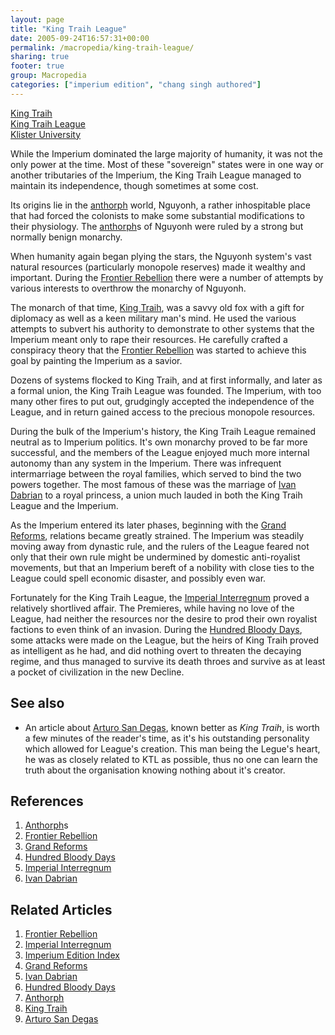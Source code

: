 ```yaml
---
layout: page
title: "King Traih League"
date: 2005-09-24T16:57:31+00:00
permalink: /macropedia/king-traih-league/
sharing: true
footer: true
group: Macropedia
categories: ["imperium edition", "chang singh authored"]
---
```


<div class='row'>
	<div class='col-md-4'><a href='/macropedia/king-traih'>King Traih</a></div>
	<div class='col-md-4'><a href='/macropedia/king-traih-league'>King Traih League</a></div>
	<div class='col-md-4'><a href='/macropedia/klister-university'>Klister University</a></div>
</div>


While the Imperium dominated the large majority of humanity, it was not the only power at the time.  Most of these "sovereign" states were in one way or another tributaries of the Imperium, the King Traih League managed to
maintain its independence, though sometimes at some cost.

Its origins lie in the [anthorph](/macropedia/anthorph) world, Nguyonh, a rather inhospitable
place that had forced the colonists to make some substantial modifications to their physiology.  The [anthorph](/macropedia/anthorph)s of Nguyonh were ruled by a strong but normally benign monarchy.

When humanity again began plying the stars, the Nguyonh system's vast
natural resources (particularly monopole reserves) made it wealthy and
important.  During the [Frontier Rebellion](/macropedia/frontier-rebellion) there were a number of attempts by various interests to overthrow the monarchy of Nguyonh.

The monarch of that time, [King Traih](/macropedia/king-traih), was a savvy old fox with a gift for diplomacy as well as a keen military man's mind.  He used the various attempts to subvert his authority to demonstrate to other systems that the Imperium meant only to rape their resources.  He carefully crafted a conspiracy theory that the [Frontier Rebellion](/macropedia/frontier-rebellion) was started to achieve this goal by painting the Imperium as a savior.

Dozens of systems flocked to King Traih, and at first informally, and later as a formal union, the King Traih League was founded.  The Imperium, with too many other fires to put out, grudgingly accepted the independence of the League, and in return gained access to the precious monopole resources.

During the bulk of the Imperium's history, the King Traih League remained neutral as to Imperium politics.  It's own monarchy proved to be far more successful, and the members of the League enjoyed much more internal autonomy than any system in the Imperium.  There was infrequent intermarriage between the royal families, which served to bind the two powers together.  The most famous of these was the marriage of [Ivan Dabrian](/macropedia/ivan-dabrian) to a royal princess, a union much lauded in both the King Traih League and the Imperium.

As the Imperium entered its later phases, beginning with the [Grand Reforms](/macropedia/grand-reforms), relations became greatly strained.  The Imperium was steadily moving away from dynastic rule, and the rulers of the League feared not only that their own rule might be undermined by domestic anti-royalist movements, but that an Imperium bereft of a nobility with close ties to the League could spell economic disaster, and possibly even war.

Fortunately for the King Traih League, the [Imperial Interregnum](/macropedia/imperial-interregnum) proved a relatively shortlived affair.  The Premieres, while having no love of the League, had neither the resources nor the desire to prod their own royalist factions to even think of an invasion.  During the [Hundred Bloody Days](/macropedia/hundred-bloody-days), some attacks were made on the League, but the heirs of King Traih proved as intelligent as he had, and did nothing overt to threaten the decaying regime, and thus managed to survive its death throes and survive as at least a pocket of civilization in the new Decline.

## See also
* An article about [Arturo San Degas](/macropedia/arturo-san-degas), known better as *King Traih*, is worth a few minutes of the reader's time, as it's his  outstanding personality which allowed for League's creation. This man being the Legue's heart, he was as closely related to KTL as possible, thus no one can learn the truth about the organisation knowing nothing about it's creator.


## References
1. [Anthorph](/macropedia/anthorph)s
1. [Frontier Rebellion](/macropedia/frontier-rebellion)
1. [Grand Reforms](/macropedia/grand-reforms)
1. [Hundred Bloody Days](/macropedia/hundred-bloody-days)
1. [Imperial Interregnum](/macropedia/imperial-interregnum)
1. [Ivan Dabrian](/macropedia/ivan-dabrian)

## Related Articles

1. [Frontier Rebellion](/macropedia/frontier-rebellion)
2. [Imperial Interregnum](/macropedia/imperial-interregnum)
3. [Imperium Edition Index](/macropedia/imperium-edition-index)
4. [Grand Reforms](/macropedia/grand-reforms)
5. [Ivan Dabrian](/macropedia/ivan-dabrian)
6. [Hundred Bloody Days](/macropedia/hundred-bloody-days)
7. [Anthorph](/macropedia/anthorph)
8. [King Traih](/macropedia/king-traih)
9. [Arturo San Degas](/macropedia/arturo-san-degas)


 
